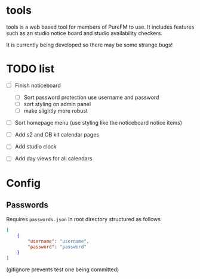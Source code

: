 # tools
tools is a web based tool for members of PureFM to use. It includes features such as an studio notice board and studio availability checkers.

It is currently being developed so there may be some strange bugs!

# TODO list
- [ ] Finish noticeboard
  - [ ] Sort password protection use username and password
  - [ ] sort styling on admin panel
  - [ ] make slightly more robust
- [ ] Sort homepage menu (use styling like the noticeboard notice items)
- [ ] Add s2 and OB kit calendar pages
- [ ] Add studio clock
- [ ] Add day views for all calendars


# Config
## Passwords
Requires `passwords.json` in root directory structured as follows
```json
[
    {
        "username": "username",
        "password": "password"
    }
]
```
(gitignore prevents test one being committed)